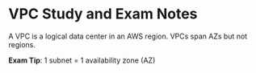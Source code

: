 # VPC Study and Exam Notes

A VPC is a logical data center in an AWS region.  VPCs span AZs but not regions.  

**Exam Tip**: 1 subnet = 1 availability zone (AZ)
